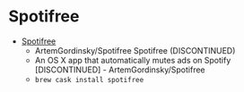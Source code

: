 # Spotifree
- [Spotifree](https://github.com/ArtemGordinsky/Spotifree/)
  -  ArtemGordinsky/Spotifree Spotifree (DISCONTINUED)
  - An OS X app that automatically mutes ads on Spotify [DISCONTINUED]  - ArtemGordinsky/Spotifree
  - `brew cask install spotifree`
